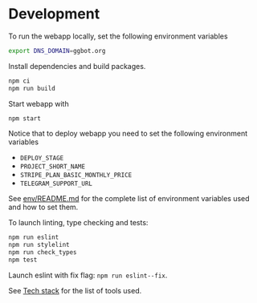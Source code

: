 # Development

To run the webapp locally, set the following environment variables

```sh
export DNS_DOMAIN=ggbot.org
```

Install dependencies and build packages.

```sh
npm ci
npm run build
```

Start webapp with

```sh
npm start
```

Notice that to deploy webapp you need to set the following environment variables

- `DEPLOY_STAGE`
- `PROJECT_SHORT_NAME`
- `STRIPE_PLAN_BASIC_MONTHLY_PRICE`
- `TELEGRAM_SUPPORT_URL`

See [env/README.md](./env/README.md#envrc-file) for the complete list of environment variables used and how to set them.

To launch linting, type checking and tests:

```sh
npm run eslint
npm run stylelint
npm run check_types
npm test
```

Launch eslint with fix flag: `npm run eslint--fix`.

See [Tech stack](./repository/docs/tech-stack.md) for the list of tools used.
